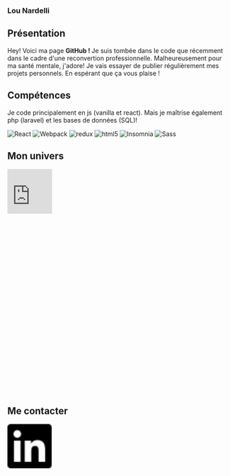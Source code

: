 ### Lou Nardelli



## Présentation 
Hey! Voici ma page <strong> GitHub ! </strong> Je suis tombée dans le code que récemment dans le cadre d'une reconvertion professionnelle. Malheureusement pour ma santé mentale, j'adore! Je vais essayer de publier régulièrement mes projets personnels. En espérant que ça vous plaise ! 

## Compétences 
Je code principalement en js (vanilla et react). Mais je maîtrise également php (laravel) et les bases de données (SQL)!  
<p>
   <img alt="React" src="https://img.shields.io/badge/-React-45b8d8?style=flat-square&logo=react&logoColor=white" />
  <img alt="Webpack" src="https://img.shields.io/badge/-Webpack-8DD6F9?style=flat-square&logo=webpack&logoColor=white" /> 
  <img alt="redux" src="https://img.shields.io/badge/-Redux-764ABC?style=flat-square&logo=redux&logoColor=white" />
  <img alt="html5" src="https://img.shields.io/badge/-HTML5-E34F26?style=flat-square&logo=html5&logoColor=white" />
    <img alt="Insomnia" src="https://img.shields.io/badge/-Insomnia-5849BE?style=flat-square&logo=insomnia&logoColor=white" />
      <img alt="Sass" src="https://img.shields.io/badge/-Sass-CC6699?style=flat-square&logo=sass&logoColor=white" />
<p/>

## Mon univers

<div style="width:100%;height:0;padding-bottom:100%;position:relative;"><iframe src="https://giphy.com/embed/13cqvMx0yH3eko" width="20%" height="20%" style="position:absolute" frameBorder="0" class="giphy-embed" allowFullScreen></iframe></div><p><a href="https://giphy.com/gifs/hayao-miyazaki-ghibli-totoro-13cqvMx0yH3eko"></a></p>

## Me contacter

<a href="https://www.linkedin.com/in/lou-nardelli" target="blank"><img align="center" src="/linkedin.svg" height="100" /></a>